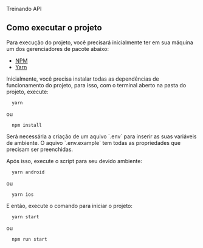Treinando API

## Como executar o projeto

<p>Para execução do projeto, você precisará inicialmente ter em sua máquina um dos gerenciadores de pacote abaixo: </p>

- [NPM](https://www.npmjs.com/)
- [Yarn](https://yarnpkg.com/lang/en/)

<p>
  Inicialmente, você precisa instalar todas as dependências de funcionamento do projeto, para isso, com o terminal aberto na pasta do projeto, execute:
</p>

```
  yarn
```

ou

```
  npm install
```

<p>
  Será necessária a criação de um aquivo `.env` para inserir as suas variáveis de ambiente. O aquivo `.env.example` tem todas as propriedades que precisam ser preenchidas.
</p>

<p>
  Após isso, execute o script para seu devido ambiente:
</p>

```
  yarn android
```

ou

```
  yarn ios
```

<p>
  E então, execute o comando para iniciar o projeto:
</p>

```
  yarn start
```

ou

```
  npm run start
```
